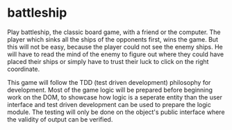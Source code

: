 # battleship

Play battleship, the classic board game, with a friend or the computer. The player which sinks all the ships of the opponents first, wins the game. But this will not be easy, because the player could not see the enemy ships. He will have to read the mind of the enemy to figure out where they could have placed their ships or simply have to trust their luck to click on the right coordinate. 

This game will follow the TDD (test driven development) philosophy for development. Most of the game logic will be prepared before beginning work on the DOM, to showcase how logic is a seperate entity than the user interface and test driven development can be used to prepare the logic module. The testing will only be done on the object's public interface where the validity of output can be verified.